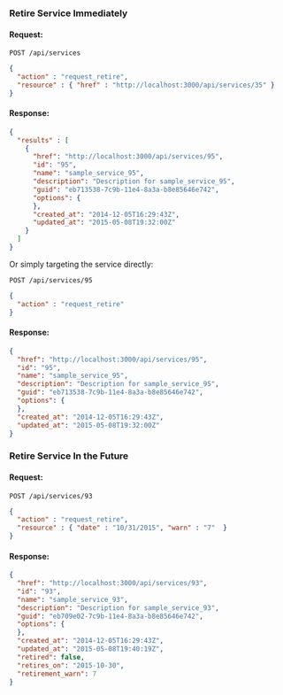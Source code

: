 ---
---

### Retire Service Immediately

#### Request:

    POST /api/services

``` json
{
  "action" : "request_retire",
  "resource" : { "href" : "http://localhost:3000/api/services/35" }
}
```

#### Response:

``` json
{
  "results" : [
    {
      "href": "http://localhost:3000/api/services/95",
      "id": "95",
      "name": "sample_service_95",
      "description": "Description for sample_service_95",
      "guid": "eb713538-7c9b-11e4-8a3a-b8e85646e742",
      "options": {
      },
      "created_at": "2014-12-05T16:29:43Z",
      "updated_at": "2015-05-08T19:32:00Z"
    }
  ]
}
```

Or simply targeting the service directly:

    POST /api/services/95

``` json
{
  "action" : "request_retire"
}
```

#### Response:

``` json
{
  "href": "http://localhost:3000/api/services/95",
  "id": "95",
  "name": "sample_service_95",
  "description": "Description for sample_service_95",
  "guid": "eb713538-7c9b-11e4-8a3a-b8e85646e742",
  "options": {
  },
  "created_at": "2014-12-05T16:29:43Z",
  "updated_at": "2015-05-08T19:32:00Z"
}
```

### Retire Service In the Future

#### Request:

    POST /api/services/93

``` json
{
  "action" : "request_retire",
  "resource" : { "date" : "10/31/2015", "warn" : "7"  }
}
```

#### Response:

``` json
{
  "href": "http://localhost:3000/api/services/93",
  "id": "93",
  "name": "sample_service_93",
  "description": "Description for sample_service_93",
  "guid": "eb709e02-7c9b-11e4-8a3a-b8e85646e742",
  "options": {
  },
  "created_at": "2014-12-05T16:29:43Z",
  "updated_at": "2015-05-08T19:40:19Z",
  "retired": false,
  "retires_on": "2015-10-30",
  "retirement_warn": 7
}
```
